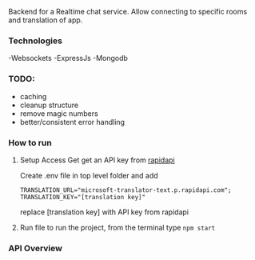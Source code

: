 Backend for a Realtime chat service. Allow connecting to specific rooms and translation of app.

### Technologies
-Websockets
-ExpressJs
-Mongodb

### TODO:
- caching
- cleanup structure
- remove magic numbers
- better/consistent error handling

### How to run

1. Setup Access
   Get get an API key from [rapidapi](https://rapidapi.com/microsoft-azure-org-microsoft-cognitive-services/api/microsoft-translator-text/)

   Create .env file in top level folder and add

   ```
   TRANSLATION_URL="microsoft-translator-text.p.rapidapi.com";
   TRANSLATION_KEY="[translation key]"
   ```


   replace [translation key] with API key from rapidapi
   
3. Run file
   to run the project, from the terminal type
   ```npm start```

### API Overview

